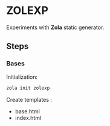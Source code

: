 # ZOLEXP

Experiments with **Zola** static generator.

## Steps

### Bases

Initialization:

```bash
zola init zolexp
```

Create templates :

- base.html
- index.html

